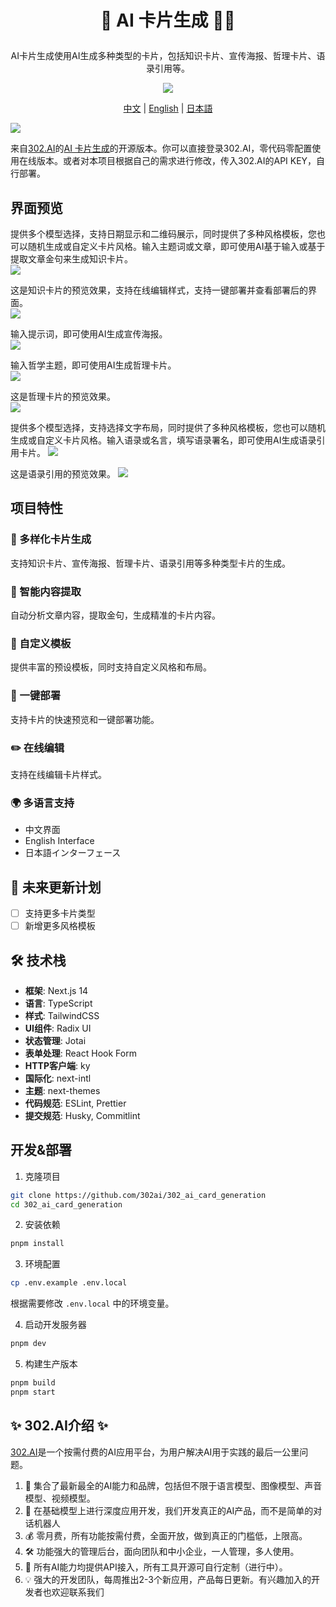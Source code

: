 # <p align="center"> 🎴 AI 卡片生成 🚀✨</p>

<p align="center">AI卡片生成使用AI生成多种类型的卡片，包括知识卡片、宣传海报、哲理卡片、语录引用等。</p>

<p align="center"><a href="https://302.ai/tools/card/" target="blank"><img src="https://file.302.ai/gpt/imgs/github/20250102/72a57c4263944b73bf521830878ae39a.png" /></a></p >

<p align="center"><a href="README_zh.md">中文</a> | <a href="README.md">English</a> | <a href="README_ja.md">日本語</a></p>

![](docs/302_AI_Card_Generation.png)

来自[302.AI](https://302.ai)的[AI 卡片生成](https://302.ai/tools/card/)的开源版本。你可以直接登录302.AI，零代码零配置使用在线版本。或者对本项目根据自己的需求进行修改，传入302.AI的API KEY，自行部署。

## 界面预览

提供多个模型选择，支持日期显示和二维码展示，同时提供了多种风格模板，您也可以随机生成或自定义卡片风格。输入主题词或文章，即可使用AI基于输入或基于提取文章金句来生成知识卡片。  
![](docs/302_AI_Card_Generation_screenshot_01.png)

这是知识卡片的预览效果，支持在线编辑样式，支持一键部署并查看部署后的界面。  
![](docs/302_AI_Card_Generation_screenshot_02.gif)

输入提示词，即可使用AI生成宣传海报。  
![](docs/302_AI_Card_Generation_screenshot_03.png)

输入哲学主题，即可使用AI生成哲理卡片。  
![](docs/302_AI_Card_Generation_screenshot_04.png)

这是哲理卡片的预览效果。  
![](docs/302_AI_Card_Generation_screenshot_05.png)

提供多个模型选择，支持选择文字布局，同时提供了多种风格模板，您也可以随机生成或自定义卡片风格。输入语录或名言，填写语录署名，即可使用AI生成语录引用卡片。
![](docs/302_AI_Card_Generation_screenshot_06.png)

这是语录引用的预览效果。
![](docs/302_AI_Card_Generation_screenshot_07.png)

## 项目特性

### 🎨 多样化卡片生成

支持知识卡片、宣传海报、哲理卡片、语录引用等多种类型卡片的生成。

### 📝 智能内容提取

自动分析文章内容，提取金句，生成精准的卡片内容。

### 🎯 自定义模板

提供丰富的预设模板，同时支持自定义风格和布局。

### 🔄 一键部署

支持卡片的快速预览和一键部署功能。

### ✏️ 在线编辑

支持在线编辑卡片样式。

### 🌍 多语言支持

- 中文界面
- English Interface
- 日本語インターフェース

## 🚩 未来更新计划

- [ ] 支持更多卡片类型
- [ ] 新增更多风格模板

## 🛠️ 技术栈

- **框架**: Next.js 14
- **语言**: TypeScript
- **样式**: TailwindCSS
- **UI组件**: Radix UI
- **状态管理**: Jotai
- **表单处理**: React Hook Form
- **HTTP客户端**: ky
- **国际化**: next-intl
- **主题**: next-themes
- **代码规范**: ESLint, Prettier
- **提交规范**: Husky, Commitlint

## 开发&部署

1. 克隆项目

```bash
git clone https://github.com/302ai/302_ai_card_generation
cd 302_ai_card_generation
```

2. 安装依赖

```bash
pnpm install
```

3. 环境配置

```bash
cp .env.example .env.local
```

根据需要修改 `.env.local` 中的环境变量。

4. 启动开发服务器

```bash
pnpm dev
```

5. 构建生产版本

```bash
pnpm build
pnpm start
```

## ✨ 302.AI介绍 ✨

[302.AI](https://302.ai)是一个按需付费的AI应用平台，为用户解决AI用于实践的最后一公里问题。

1. 🧠 集合了最新最全的AI能力和品牌，包括但不限于语言模型、图像模型、声音模型、视频模型。
2. 🚀 在基础模型上进行深度应用开发，我们开发真正的AI产品，而不是简单的对话机器人
3. 💰 零月费，所有功能按需付费，全面开放，做到真正的门槛低，上限高。
4. 🛠 功能强大的管理后台，面向团队和中小企业，一人管理，多人使用。
5. 🔗 所有AI能力均提供API接入，所有工具开源可自行定制（进行中）。
6. 💡 强大的开发团队，每周推出2-3个新应用，产品每日更新。有兴趣加入的开发者也欢迎联系我们
